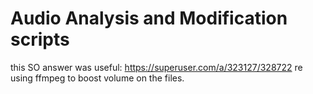 # Audio Analysis and Modification scripts

this SO answer was useful: https://superuser.com/a/323127/328722 re using ffmpeg to boost volume on the files.
